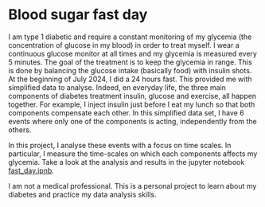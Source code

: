 # Blood sugar fast day

I am type 1 diabetic and require a constant monitoring of my glycemia (the concentration of glucose in my blood) in order to treat myself. I wear a continuous glucose monitor at all times and my glycemia is measured every 5 minutes. The goal of the treatment is to keep the glycemia in range. This is done by balancing the glucose intake (basically food) with insulin shots. At the beginning of July 2024, I did a 24 hours fast. This provided me with simplified data to analyse. Indeed, en everyday life, the three main components of diabetes treatment insulin, glucose and exercise, all happen together. For example, I inject insulin just before I eat my lunch so that both components compensate each other. In this simplified data set, I have 6 events where only one of the components is acting, independently from the others.

In this project, I analyse these events with a focus on time scales. In particular, I measure the time-scales on which each components affects my glycemia. Take a look at the analysis and results in the jupyter notebook [fast_day.ipnb](https://github.com/sethyvenatem/blood_sugar_fast_day/blob/main/fast_day.ipynb).

I am not a medical professional. This is a personal project to learn about my diabetes and practice my data analysis skills.